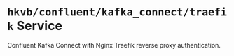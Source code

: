 # `hkvb/confluent/kafka_connect/traefik` Service

Confluent Kafka Connect with Nginx Traefik reverse proxy authentication.
